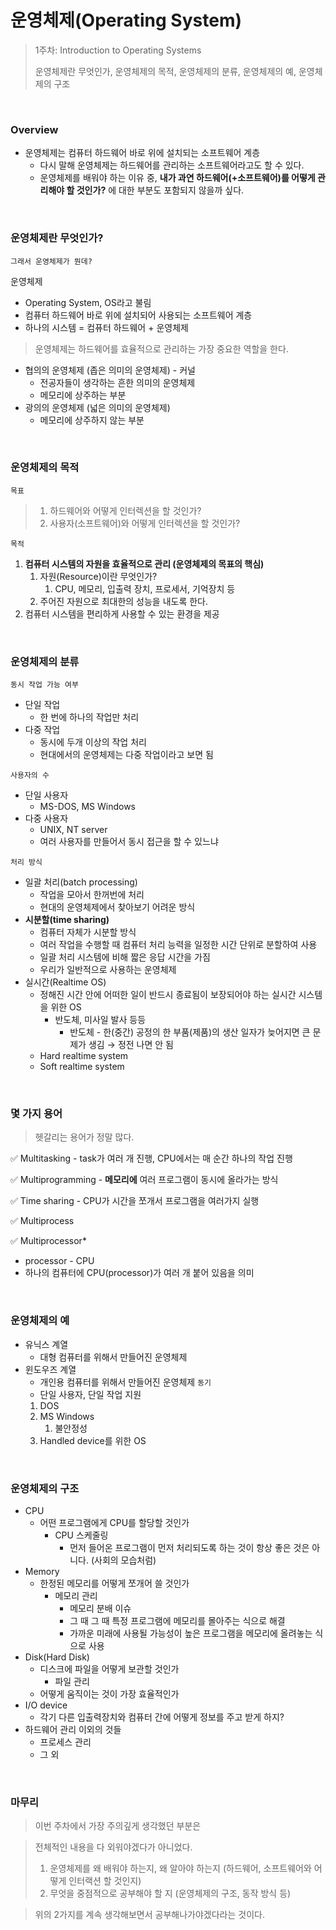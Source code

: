# 운영체제(Operating System)

> 1주차: Introduction to Operating Systems
> 
> 운영체제란 무엇인가, 운영체제의 목적, 운영체제의 분류, 운영체제의 예, 운영체제의 구조

<br />

### Overview

- 운영체제는 컴퓨터 하드웨어 바로 위에 설치되는 소프트웨어 계층
  - 다시 말해 운영체제는 하드웨어를 관리하는 소프트웨어라고도 할 수 있다.
  - 운영체제를 배워야 하는 이유 중, **내가 과연 하드웨어(+소프트웨어)를 어떻게 관리해야 할 것인가?** 에 대한 부분도 포함되지 않을까 싶다.

<br />

### 운영체제란 무엇인가?
`그래서 운영체제가 뭔데?`

운영체제
- Operating System, OS라고 불림
- 컴퓨터 하드웨어 바로 위에 설치되어 사용되는 소프트웨어 계층
- 하나의 시스템 = 컴퓨터 하드웨어 + 운영체제

> 운영체제는 하드웨어를 효율적으로 관리하는 가장 중요한 역할을 한다.

- 협의의 운영체제 (좁은 의미의 운영체제) - 커널
    - 전공자들이 생각하는 흔한 의미의 운영체제
    - 메모리에 상주하는 부분
- 광의의 운영체제 (넓은 의미의 운영체제)
    - 메모리에 상주하지 않는 부분

<br />

### 운영체제의 목적

`목표`
> 1. 하드웨어와 어떻게 인터렉션을 할 것인가?  
> 2. 사용자(소프트웨어)와 어떻게 인터렉션을 할 것인가?

`목적`
1. **컴퓨터 시스템의 자원을 효율적으로 관리 (운영체제의 목표의 핵심)**
    1. 자원(Resource)이란 무엇인가?
        1. CPU, 메모리, 입출력 장치, 프로세서, 기억장치 등
    2. 주어진 자원으로 최대한의 성능을 내도록 한다.
2. 컴퓨터 시스템을 편리하게 사용할 수 있는 환경을 제공

<br />

### 운영체제의 분류

`동시 작업 가능 여부`

- 단일 작업
    - 한 번에 하나의 작업만 처리
- 다중 작업
    - 동시에 두개 이상의 작업 처리
    - 현대에서의 운영체제는 다중 작업이라고 보면 됨

`사용자의 수`

- 단일 사용자
    - MS-DOS, MS Windows
- 다중 사용자
    - UNIX, NT server
    - 여러 사용자를 만들어서 동시 접근을 할 수 있느냐
    

`처리 방식`

- 일괄 처리(batch processing)
    - 작업을 모아서 한꺼번에 처리
    - 현대의 운영체제에서 찾아보기 어려운 방식
- **시분할(time sharing)**
    - 컴퓨터 자체가 시분할 방식
    - 여러 작업을 수행할 때 컴퓨터 처리 능력을 일정한 시간 단위로 분할하여 사용
    - 일괄 처리 시스템에 비해 짧은 응답 시간을 가짐
    - 우리가 일반적으로 사용하는 운영체제
- 실시간(Realtime OS)
    - 정해진 시간 안에 어떠한 일이 반드시 종료됨이 보장되어야 하는 실시간 시스템을 위한 OS
        - 반도체, 미사일 발사 등등
            - 반도체 - 한(중간) 공정의 한 부품(제품)의 생산 일자가 늦어지면 큰 문제가 생김 → 정전 나면 안 됨
    - Hard realtime system
    - Soft realtime system

<br />

### 몇 가지 용어

> 헷갈리는 용어가 정말 많다.

✅ Multitasking - task가 여러 개 진행, CPU에서는 매 순간 하나의 작업 진행

✅ Multiprogramming - **메모리에** 여러 프로그램이 동시에 올라가는 방식

✅ Time sharing - CPU가 시간을 쪼개서 프로그램을 여러가지 실행

✅ Multiprocess

✅ Multiprocessor*
- processor - CPU
- 하나의 컴퓨터에 CPU(processor)가 여러 개 붙어 있음을 의미

<br />

### 운영체제의 예

- 유닉스 계열
    - 대형 컴퓨터를 위해서 만들어진 운영체제
- 윈도우즈 계열
    - 개인용 컴퓨터를 위해서 만들어진 운영체제 `동기`
    - 단일 사용자, 단일 작업 지원
    1. DOS
    2. MS Windows
        1. 불안정성
    3. Handled device를 위한 OS

<br />

### 운영체제의 구조

- CPU
    - 어떤 프로그램에게 CPU를 할당할 것인가
        - CPU 스케줄링
            - 먼저 들어온 프로그램이 먼저 처리되도록 하는 것이 항상 좋은 것은 아니다. (사회의 모습처럼)
- Memory
    - 한정된 메모리를 어떻게 쪼개어 쓸 것인가
        - 메모리 관리
            - 메모리 분배 이슈
            - 그 때 그 때 특정 프로그램에 메모리를 몰아주는 식으로 해결
            - 가까운 미래에 사용될 가능성이 높은 프로그램을 메모리에 올려놓는 식으로 사용
- Disk(Hard Disk)
    - 디스크에 파일을 어떻게 보관할 것인가
        - 파일 관리
    - 어떻게 움직이는 것이 가장 효율적인가
- I/O device
    - 각기 다른 입출력장치와 컴퓨터 간에 어떻게 정보를 주고 받게 하지?
- 하드웨어 관리 이외의 것들
    - 프로세스 관리
    - 그 외

<br />

### 마무리

> 이번 주차에서 가장 주의깊게 생각했던 부분은

> 전체적인 내용을 다 외워야겠다가 아니었다.
> 1. 운영체제를 왜 배워야 하는지, 왜 알아야 하는지 (하드웨어, 소프트웨어와 어떻게 인터랙션 할 것인지)
> 2. 무엇을 중점적으로 공부해야 할 지 (운영체제의 구조, 동작 방식 등)

> 위의 2가지를 계속 생각해보면서 공부해나가야겠다라는 것이다.
